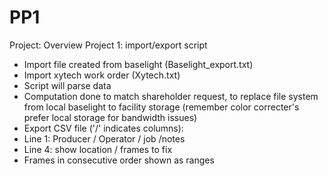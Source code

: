 # PP1

Project: Overview
Project 1: import/export script
- Import file created from baselight (Baselight_export.txt)
- Import xytech work order (Xytech.txt)
- Script will parse data
- Computation done to match shareholder request, to replace file system from local baselight to facility
storage (remember color correcter's prefer local storage for bandwidth issues)
- Export CSV file ('/' indicates columns):
- Line 1: Producer / Operator / job /notes
- Line 4: show location / frames to fix
- Frames in consecutive order shown as ranges
